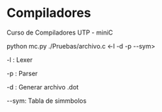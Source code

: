 # Compiladores
Curso de Compiladores  UTP - miniC


python mc.py ./Pruebas/archivo.c <-l -d -p --sym>

-l : Lexer

-p : Parser

-d : Generar archivo .dot

--sym: Tabla de simmbolos

